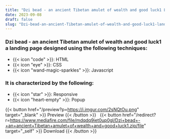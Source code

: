 ```yaml
---
title: "Dzi bead - an ancient Tibetan amulet of wealth and good luck1 Landing Page"
date: 2023-09-08
draft: false
slug: "Dzi-bead-an-ancient-Tibetan-amulet-of-wealth-and-good-luck1-landing-page"
---
```

### __Dzi bead - an ancient Tibetan amulet of wealth and good luck1__ a __landing page__ designed using the following techniques:
- {{< icon "code" >}}: HTML
- {{< icon "eye" >}}: CSS
- {{< icon "wand-magic-sparkles" >}}: Javascript  

### It is characterized by the following:
- {{< icon "star" >}}: Responsive
- {{< icon "heart-empty" >}}:  Popup

<!--adsense-->

{{< button href="/preview?p=https://i.imgur.com/2sNQtOu.png" target="_blank" >}}
Preview
{{< /button >}} &nbsp; {{< button href="/redirect?r=https://www.mediafire.com/file/mdqdq9iet0up0gl/Dzi+bead+-+an+ancient+Tibetan+amulet+of+wealth+and+good+luck1.zip/file" target="_self" >}}
Download
{{< /button >}}